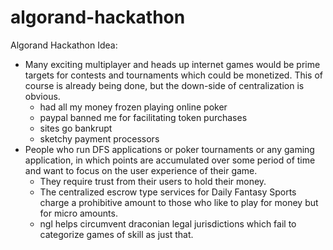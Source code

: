 # algorand-hackathon
Algorand Hackathon 
Idea:

 - Many exciting multiplayer and heads up internet games would be prime targets for contests and tournaments which could be monetized. This of course is already being done, but the down-side of centralization is obvious. 
   - had all my money frozen playing online poker
   - paypal banned me for facilitating token purchases
   - sites go bankrupt
   - sketchy payment processors
- People who run DFS applications or poker tournaments or any gaming application, in which points are accumulated over some period of time and want to focus on the user experience of their game.
  - They require trust from their users to hold their money.
  - The centralized escrow type services for Daily Fantasy Sports charge a prohibitive amount to those who like to play for money but for micro amounts.
  - ngl helps circumvent draconian legal jurisdictions which fail to categorize games of skill as just that.

